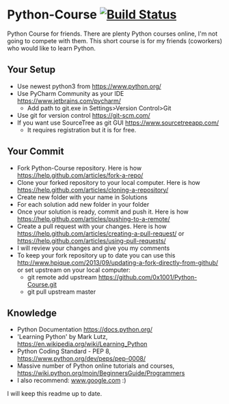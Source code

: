 # Python-Course [![Build Status](https://travis-ci.org/0x1001/Python-Course.svg?branch=master)](https://travis-ci.org/0x1001/Python-Course)

Python Course for friends.
There are plenty Python courses online, I'm not going to compete with them.
This short course is for my friends (coworkers) who would like to learn Python.

## Your Setup
- Use newest python3 from https://www.python.org/
- Use PyCharm Community as your IDE https://www.jetbrains.com/pycharm/
    - Add path to git.exe in Settings>Version Control>Git
- Use git for version control https://git-scm.com/
- If you want use SourceTree as git GUI https://www.sourcetreeapp.com/
    - It requires registration but it is for free.

## Your Commit
- Fork Python-Course repository. Here is how https://help.github.com/articles/fork-a-repo/
- Clone your forked repository to your local computer. Here is how https://help.github.com/articles/cloning-a-repository/
- Create new folder with your name in Solutions 
- For each solution add new folder in your folder 
- Once your solution is ready, commit and push it. Here is how https://help.github.com/articles/pushing-to-a-remote/
- Create a pull request with your changes. Here is how https://help.github.com/articles/creating-a-pull-request/ or https://help.github.com/articles/using-pull-requests/
- I will review your changes and give you my comments
- To keep your fork repository up to date you can use this http://www.hpique.com/2013/09/updating-a-fork-directly-from-github/ or set upstream on your local computer:
    - git remote add upstream https://github.com/0x1001/Python-Course.git
    - git pull upstream master

## Knowledge
- Python Documentation https://docs.python.org/
- 'Learning Python' by Mark Lutz, https://en.wikipedia.org/wiki/Learning_Python
- Python Coding Standard - PEP 8, https://www.python.org/dev/peps/pep-0008/
- Massive number of Python online tutorials and courses, https://wiki.python.org/moin/BeginnersGuide/Programmers
- I also recommend: www.google.com :)

I will keep this readme up to date.
